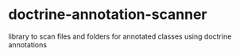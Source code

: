 doctrine-annotation-scanner
===========================

library to scan files and folders for annotated classes using doctrine annotations
